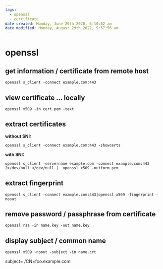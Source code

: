 ```yaml
---
tags:
  - openssl
  - certificate
date created: Monday, June 29th 2020, 6:10:02 am
date modified: Monday, August 29th 2022, 5:57:56 am
---
```


# openssl

## get information / certificate from remote host

```shell
openssl s_client -connect example.com:443
```

## view certificate ... locally

```shell
openssl x509 -in cert.pem -text
```

## extract certificates

**without SNI:**

```shell
openssl s_client -connect example.com:443 -showcerts
```

**with SNI:**

```shell
openssl s_client -servername example.com -connect example.com:443 2>/dev/null </dev/null |  openssl x509 -outform pem
```

## extract fingerprint

```shell
openssl s_client -connect example.com:443|openssl x509 -fingerprint -noout
```

## remove password / passphrase from certificate

```shell
openssl rsa -in name.key -out name.key
```

## display subject / common name

```shell
openssl x509 -noout -subject -in name.crt
```

subject= /CN=foo.example.com
